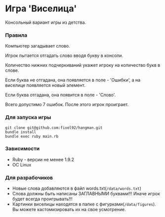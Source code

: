 # Игра 'Виселица'
Консольный вариант игры из детства.

### Правила
Компьютер загадывает слово.

Игрок пытается отгадать слово вводя букву в консоли.

Количество нижних подчеркиваний укажет игроку на количество букв в слове.

Если буква не отгадана, она появляется в поле - 'Ошибки', а на виселице появляется новый элемент.

Если буква отгадана, она появится в поле - 'Слово'.

Всего допустимо 7 ошибок. После этого игрок проиграет.

### Для запуска игры
```
git clone git@github.com:fixel92/hangman.git
bundle install
bundle exec ruby main.rb
```

### Зависимости
- Ruby - версии не менее 1.9.2
- ОС Linux

### Для разрабочиков
- Новые слова добавляются в файл words.txt(`/data/words.txt`)
- Слова должны быть написаны ЗАГЛАВНЫМИ буквами!!! Иначе игрок будет всегда проигрывать!!!
- Картинки виселицы находятся в папке с фигурками(`/data/figures`). Вы можете кастомизировать их на свое усмотрение.
